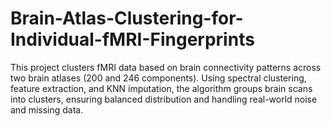 # Brain-Atlas-Clustering-for-Individual-fMRI-Fingerprints
This project clusters fMRI data based on brain connectivity patterns across two brain atlases (200 and 246 components). Using spectral clustering, feature extraction, and KNN imputation, the algorithm groups brain scans into clusters, ensuring balanced distribution and handling real-world noise and missing data.
